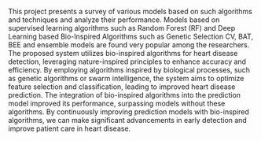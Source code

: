 This project presents a survey of various models based on such algorithms and techniques and analyze their performance. 
Models based on supervised learning algorithms such as  Random Forest (RF) and Deep Learning based Bio-Inspired Algorithms such as Genetic Selection CV, BAT, BEE and ensemble models are found very popular among the researchers.
The proposed system utilizes bio-inspired algorithms for heart disease detection, leveraging nature-inspired principles to enhance accuracy and efficiency. 
By employing algorithms inspired by biological processes, such as genetic algorithms or swarm intelligence, the system aims to optimize feature selection and classification, leading to improved heart disease prediction.
The integration of bio-inspired algorithms into the prediction model improved its performance, surpassing models without these algorithms. By continuously improving prediction models with bio-inspired algorithms, we can make significant advancements in early detection and improve patient care in heart disease.

